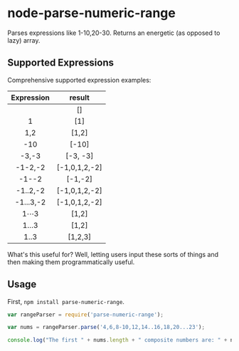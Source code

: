 node-parse-numeric-range
========================

Parses expressions like 1-10,20-30. Returns an energetic (as opposed to lazy) array.


## Supported Expressions
Comprehensive supported expression examples:

| Expression | result       |
|:----------:|:------------:|
|            |   []         |
|     1      |   [1]        |
|    1,2     |  [1,2]       |
|    -10     |  [-10]       |
|   -3,-3    |[-3, -3]      |
|  -1-2,-2   |[-1,0,1,2,-2] |
|  -1--2     |[-1,-2]       |
|  -1..2,-2  |[-1,0,1,2,-2] |
|  -1...3,-2 |[-1,0,1,2,-2] |
|   1⋯3      |[1,2]         |
|  1…3       |[1,2]         |
|  1‥3       |[1,2,3]       |


What's this useful for? Well, letting users input these sorts of things and then
making them programmatically useful.


## Usage

First, `npm install parse-numeric-range`.

```javascript
var rangeParser = require('parse-numeric-range');

var nums = rangeParser.parse('4,6,8-10,12,14..16,18,20...23');

console.log("The first " + nums.length + " composite numbers are: " + nums.join(', '));
```
